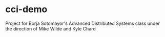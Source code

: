 cci-demo
========

Project for Borja Sotomayor's Advanced Distributed Systems class under the direction of Mike Wilde and Kyle Chard
